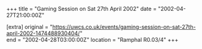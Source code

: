 +++
title = "Gaming Session on Sat 27th April 2002"
date = "2002-04-27T21:00:00Z"

[extra]
original = "https://uwcs.co.uk/events/gaming-session-on-sat-27th-april-2002-1474488930404/"    
end = "2002-04-28T03:00:00Z"
location = "Ramphal R0.03/4"
+++



